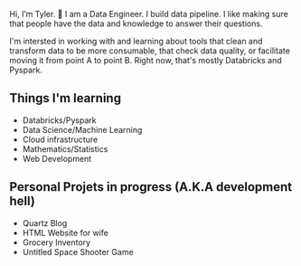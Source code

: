 Hi, I’m Tyler. 👋
I am a Data Engineer. I build data pipeline. I like making sure that people have the data and knowledge to answer their questions.

I'm intersted in working with and learning about tools that clean and transform data to be more consumable, that check data quality, or facilitate moving it from point A to point B. Right now, that's mostly Databricks and Pyspark. 

## Things I'm learning 
- Databricks/Pyspark
- Data Science/Machine Learning
- Cloud infrastructure
- Mathematics/Statistics
- Web Development

## Personal Projets in progress (A.K.A development hell)
- Quartz Blog
- HTML Website for wife
- Grocery Inventory
- Untitled Space Shooter Game

<!---
tywhit91/tywhit91 is a ✨ special ✨ repository because its `README.md` (this file) appears on your GitHub profile.
You can click the Preview link to take a look at your changes.
--->
